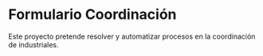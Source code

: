 # Formulario Coordinación

Este proyecto pretende resolver y automatizar procesos en la coordinación de industriales.